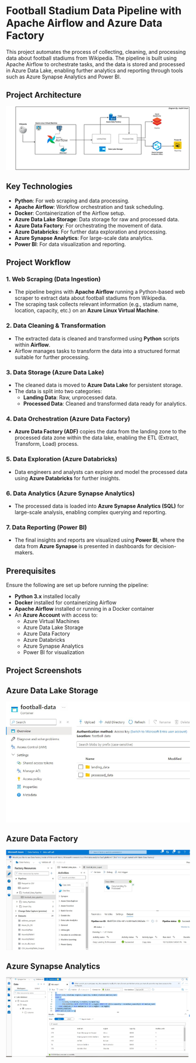 # Football Stadium Data Pipeline with Apache Airflow and Azure Data Factory

This project automates the process of collecting, cleaning, and processing data about football stadiums from Wikipedia. The pipeline is built using Apache Airflow to orchestrate tasks, and the data is stored and processed in Azure Data Lake, enabling further analytics and reporting through tools such as Azure Synapse Analytics and Power BI.

## Project Architecture
![digram](https://github.com/aadhil96/Football_Stadium_Data_Pipeline_with_Apache_Airflow_Azure/blob/c375117322b8c44025867dd40c8c09f973540681/Diagram.jpg)

## Key Technologies
- **Python**: For web scraping and data processing.
- **Apache Airflow**: Workflow orchestration and task scheduling.
- **Docker**: Containerization of the Airflow setup.
- **Azure Data Lake Storage**: Data storage for raw and processed data.
- **Azure Data Factory**: For orchestrating the movement of data.
- **Azure Databricks**: For further data exploration and processing.
- **Azure Synapse Analytics**: For large-scale data analytics.
- **Power BI**: For data visualization and reporting.

## Project Workflow
### 1. Web Scraping (Data Ingestion)
- The pipeline begins with **Apache Airflow** running a Python-based web scraper to extract data about football stadiums from Wikipedia.
- The scraping task collects relevant information (e.g., stadium name, location, capacity, etc.) on an **Azure Linux Virtual Machine**.

### 2. Data Cleaning & Transformation
- The extracted data is cleaned and transformed using **Python** scripts within **Airflow**.
- Airflow manages tasks to transform the data into a structured format suitable for further processing.

### 3. Data Storage (Azure Data Lake)
- The cleaned data is moved to **Azure Data Lake** for persistent storage.
- The data is split into two categories:
  - **Landing Data**: Raw, unprocessed data.
  - **Processed Data**: Cleaned and transformed data ready for analytics.

### 4. Data Orchestration (Azure Data Factory)
- **Azure Data Factory (ADF)** copies the data from the landing zone to the processed data zone within the data lake, enabling the ETL (Extract, Transform, Load) process.

### 5. Data Exploration (Azure Databricks)
- Data engineers and analysts can explore and model the processed data using **Azure Databricks** for further insights.

### 6. Data Analytics (Azure Synapse Analytics)
- The processed data is loaded into **Azure Synapse Analytics (SQL)** for large-scale analysis, enabling complex querying and reporting.

### 7. Data Reporting (Power BI)
- The final insights and reports are visualized using **Power BI**, where the data from **Azure Synapse** is presented in dashboards for decision-makers.

## Prerequisites

Ensure the following are set up before running the pipeline:
- **Python 3.x** installed locally
- **Docker** installed for containerizing Airflow
- **Apache Airflow** installed or running in a Docker container
- An **Azure Account** with access to:
  - Azure Virtual Machines
  - Azure Data Lake Storage
  - Azure Data Factory
  - Azure Databricks
  - Azure Synapse Analytics
  - Power BI for visualization

## Project Screenshots

## Azure Data Lake Storage
![data](https://github.com/aadhil96/Football_Stadium_Data_Pipeline_with_Apache_Airflow_Azure/blob/77524220042b2a5a4e87566aba30fca552ebcc8f/Azure%20Storage.JPG)

## Azure Data Factory
![adf](https://github.com/aadhil96/Football_Stadium_Data_Pipeline_with_Apache_Airflow_Azure/blob/77524220042b2a5a4e87566aba30fca552ebcc8f/ADF.JPG)

## Azure Synapse Analytics
![sys](https://github.com/aadhil96/Football_Stadium_Data_Pipeline_with_Apache_Airflow_Azure/blob/77524220042b2a5a4e87566aba30fca552ebcc8f/Synapse.JPG)
